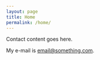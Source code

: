 ```yaml
---
layout: page
title: Home
permalink: /home/
---
```


Contact content goes here.

My e-mail is [email@something.com](mailto:email@something.com).
